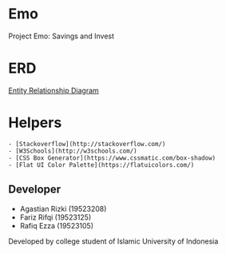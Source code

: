 # Emo
Project Emo: Savings and Invest
# ERD
[Entity Relationship Diagram](https://app.creately.com/diagram/PwMFeZiWOtY/view)
# Helpers
	- [Stackoverflow](http://stackoverflow.com/)
	- [W3Schools](http://w3schools.com/)
	- [CSS Box Generator](https://www.cssmatic.com/box-shadow)
	- [Flat UI Color Palette](https://flatuicolors.com/)
## Developer ##
  - Agastian Rizki (19523208)
  - Fariz Rifqi (19523125)
  - Rafiq Ezza (19523105)
  
  Developed by college student of Islamic University of Indonesia
